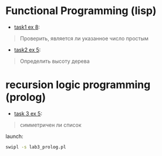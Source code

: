 Functional Programming (lisp)
=====

* [task1 ex 8](lab1_isPrime.lsp): 
> Проверить, является ли указанное число простым

* [task2 ex 5](lab2_treeDepth.lsp):
> Определить высоту дерева

recursion logic programming (prolog)
====

* [task 3 ex 5](lab3_prolog.pl):
> симметричен ли список

launch:
```bash
swipl -s lab3_prolog.pl
```
